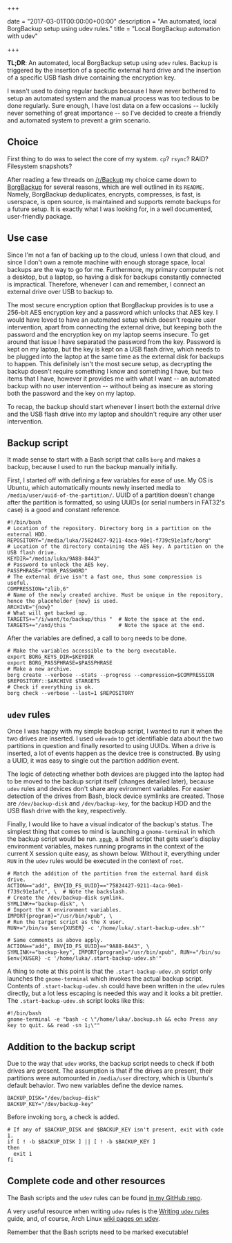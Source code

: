 +++

date = "2017-03-01T00:00:00+00:00"
description = "An automated, local BorgBackup setup using udev rules."
title = "Local BorgBackup automation with udev"

+++

**TL;DR**:
An automated, local BorgBackup setup using `udev` rules.
Backup is triggered by the insertion of a specific external hard drive and the insertion of a specific USB flash drive containing the encryption key.

<!--more-->

I wasn't used to doing regular backups because I have never bothered to setup an automated system and the manual process was too tedious to be done regularly.
Sure enough, I have lost data on a few occasions -- luckily never something of great importance -- so I've decided to create a friendly and automated system to prevent a grim scenario.

## Choice

First thing to do was to select the core of my system.
`cp`? `rsync`? RAID? Filesystem snapshots?

After reading a few threads on [/r/Backup](https://www.reddit.com/r/Backup/) my choice came down to [BorgBackup](https://github.com/borgbackup/borg) for several reasons, which are well outlined in its `README`.
Namely, BorgBackup deduplicates, encrypts, compresses, is fast, is userspace, is open source, is maintained and supports remote backups for a future setup.
It is exactly what I was looking for, in a well documented, user-friendly package.

## Use case

Since I'm not a fan of backing up to the cloud, unless I own that cloud, and since I don't own a remote machine with enough storage space, local backups are the way to go for me.
Furthermore, my primary computer is not a desktop, but a laptop, so having a disk for backups constantly connected is impractical.
Therefore, whenever I can and remember, I connect an external drive over USB to backup to.

The most secure encryption option that BorgBackup provides is to use a 256-bit AES encryption key and a password which unlocks that AES key.
I would have loved to have an automated setup which doesn't require user intervention, apart from connecting the external drive, but keeping both the password and the encryption key on my laptop seems insecure.
To get around that issue I have separated the password from the key.
Password is kept on my laptop, but the key is kept on a USB flash drive, which needs to be plugged into the laptop at the same time as the external disk for backups to happen.
This definitely isn't the most secure setup, as decrypting the backup doesn't require something I know and something I have, but two items that I have, however it provides me with what I want -- an automated backup with no user intervention -- without being as insecure as storing both the password and the key on my laptop.

To recap, the backup should start whenever I insert both the external drive and the USB flash drive into my laptop and shouldn't require any other user intervention.

## Backup script

It made sense to start with a Bash script that calls `borg` and makes a backup, because I used to run the backup manually initially.

First, I started off with defining a few variables for ease of use.
My OS is Ubuntu, which automatically mounts newly inserted media to `/media/user/uuid-of-the-partition/`.
UUID of a partition doesn't change after the partition is formatted, so using UUIDs (or serial numbers in FAT32's case) is a good and constant reference.

    #!/bin/bash
    # Location of the repository. Directory borg in a partition on the external HDD.
    REPOSITORY="/media/luka/75824427-9211-4aca-90e1-f739c91e1afc/borg"
    # Location of the directory containing the AES key. A partition on the USB flash drive.
    KEYDIR="/media/luka/9A88-8443"
    # Password to unlock the AES key.
    PASSPHRASE="YOUR_PASSWORD"
    # The external drive isn't a fast one, thus some compression is useful.
    COMPRESSION="zlib,6"
    # Name of the newly created archive. Must be unique in the repository, hence the placeholder {now} is used.
    ARCHIVE="{now}"
    # What will get backed up.
    TARGETS+="/i/want/to/backup/this "  # Note the space at the end.
    TARGETS+="/and/this "               # Note the space at the end.

After the variables are defined, a call to `borg` needs to be done.

    # Make the variables accessible to the borg executable.
    export BORG_KEYS_DIR=$KEYDIR
    export BORG_PASSPHRASE=$PASSPHRASE
    # Make a new archive.
    borg create --verbose --stats --progress --compression=$COMPRESSION $REPOSITORY::$ARCHIVE $TARGETS
    # Check if everything is ok.
    borg check --verbose --last=1 $REPOSITORY

## `udev` rules

Once I was happy with my simple backup script, I wanted to run it when the two drives are inserted.
I used `udevadm` to get identifiable data about the two partitions in question and finally resorted to using UUIDs.
When a drive is inserted, a lot of events happen as the device tree is constructed.
By using a UUID, it was easy to single out the partition addition event.

The logic of detecting whether both devices are plugged into the laptop had to be moved to the backup script itself (changes detailed later), because `udev` rules and devices don't share any evironment variables.
For easier detection of the drives from Bash, block device symlinks are created.
Those are `/dev/backup-disk` and `/dev/backup-key`, for the backup HDD and the USB flash drive with the key, respectively.

Finally, I would like to have a visual indicator of the backup's status.
The simplest thing that comes to mind is launching a `gnome-terminal` in which the backup script would be run.
[`xpub`](https://github.com/Ventto/xpub), a Shell script that gets user's display environment variables, makes running programs in the context of the current X session quite easy, as shown below.
Without it, everything under `RUN` in the `udev` rules would be executed in the context of `root`.

    # Match the addition of the partition from the external hard disk drive.
    ACTION=="add", ENV{ID_FS_UUID}=="75824427-9211-4aca-90e1-f739c91e1afc", \  # Note the backslash.
    # Create the /dev/backup-disk symlink.
    SYMLINK+="backup-disk", \
    # Import the X environment variables.
    IMPORT{program}="/usr/bin/xpub", \
    # Run the target script as the X user.
    RUN+="/bin/su $env{XUSER} -c '/home/luka/.start-backup-udev.sh'"

    # Same comments as above apply.
    ACTION=="add", ENV{ID_FS_UUID}=="9A88-8443", \
    SYMLINK+="backup-key", IMPORT{program}="/usr/bin/xpub", RUN+="/bin/su $env{XUSER} -c '/home/luka/.start-backup-udev.sh'"

A thing to note at this point is that the `.start-backup-udev.sh` script only launches the `gnome-terminal` which invokes the actual backup script.
Contents of `.start-backup-udev.sh` could have been written in the `udev` rules directly, but a lot less escaping is needed this way and it looks a bit prettier.
The `.start-backup-udev.sh` script looks like this:

    #!/bin/bash
    gnome-terminal -e "bash -c \"/home/luka/.backup.sh && echo Press any key to quit. && read -sn 1;\""

## Addition to the backup script

Due to the way that `udev` works, the backup script needs to check if both drives are present.
The assumption is that if the drives are present, their partitions were automounted in `/media/user` directory, which is Ubuntu's default behavior.
Two new variables define the device names.

    BACKUP_DISK="/dev/backup-disk"
    BACKUP_KEY="/dev/backup-key"

Before invoking `borg`, a check is added.

    # If any of $BACKUP_DISK and $BACKUP_KEY isn't present, exit with code 1.
    if [ ! -b $BACKUP_DISK ] || [ ! -b $BACKUP_KEY ]
    then
      exit 1
    fi

## Complete code and other resources

The Bash scripts and the `udev` rules can be found [in my GitHub repo](https://github.com/lstrz/borg-udev-automation).

A very useful resource when writing `udev` rules is the [Writing `udev` rules](http://www.reactivated.net/writing_udev_rules.html) guide, and, of course, Arch Linux [wiki pages on udev](https://wiki.archlinux.org/index.php/udev).

Remember that the Bash scripts need to be marked executable!
